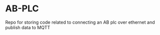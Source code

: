 # AB-PLC
Repo for storing code related to connecting an AB plc over ethernet and publish data to MQTT
